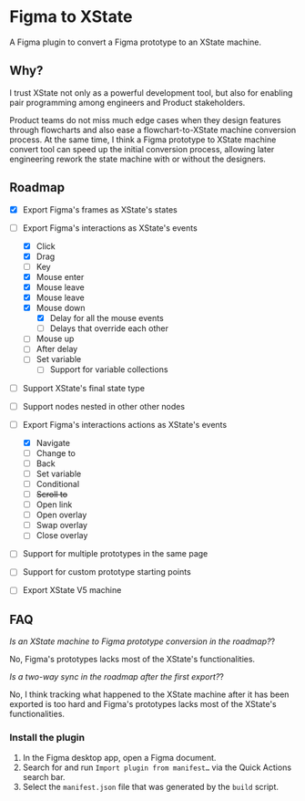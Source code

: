# Figma to XState

A Figma plugin to convert a Figma prototype to an XState machine.

## Why?

I trust XState not only as a powerful development tool, but also for enabling pair programming
among engineers and Product stakeholders.

Product teams do not miss much edge cases when they design
features through flowcharts and also ease a flowchart-to-XState machine conversion process. At the
same time, I think a Figma prototype to XState machine convert tool can speed up the initial
conversion process, allowing later engineering rework the state machine with or without the designers.


## Roadmap

- [x] Export Figma's frames as XState's states
- [ ] Export Figma's interactions as XState's events
  - [x] Click
  - [x] Drag
  - [ ] Key
  - [x] Mouse enter
  - [x] Mouse leave
  - [x] Mouse leave
  - [x] Mouse down
    - [x] Delay for all the mouse events
    - [ ] Delays that override each other
  - [ ] Mouse up
  - [ ] After delay
  - [ ] Set variable
    - [ ] Support for variable collections
- [ ] Support XState's final state type
- [ ] Support nodes nested in other other nodes
- [ ] Export Figma's interactions actions as XState's events
  - [x] Navigate
  - [ ] Change to
  - [ ] Back
  - [ ] Set variable
  - [ ] Conditional
  - [ ] ~~Scroll to~~
  - [ ] Open link
  - [ ] Open overlay
  - [ ] Swap overlay
  - [ ] Close overlay
- [ ] Support for multiple prototypes in the same page
- [ ] Support for custom prototype starting points
- [ ] Export XState V5 machine


## FAQ

*Is an XState machine to Figma prototype conversion in the roadmap?*?

No, Figma's prototypes lacks most of the XState's functionalities.

*Is a two-way sync in the roadmap after the first export?*?

No, I think tracking what happened to the XState machine after it has been exported is too hard and
Figma's prototypes lacks most of the XState's functionalities.


### Install the plugin

1. In the Figma desktop app, open a Figma document.
2. Search for and run `Import plugin from manifest…` via the Quick Actions search bar.
3. Select the `manifest.json` file that was generated by the `build` script.
